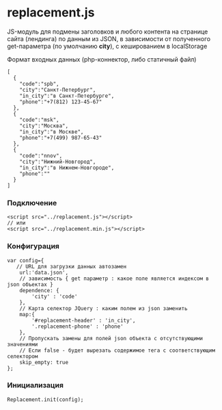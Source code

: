 # replacement.js

JS-модуль для подмены заголовков и любого контента на странице сайта (лендинга) по данным из JSON,
 в зависимости от полученного get-параметра (по умолчанию **city**),
с кешированием в localStorage

Формат входных данных (php-коннектор, либо статичный файл)
```
[
  {
    "code":"spb",
    "city":"Санкт-Петербург",
    "in_city":"в Санкт-Петербурге",
    "phone":"+7(812) 123-45-67"
  },
  {
    "code":"msk",
    "city":"Москва",
    "in_city":"в Москве",
    "phone":"+7(499) 987-65-43"
  },
  {
    "code":"nnov",
    "city":"Нижний-Новгород",
    "in_city":"в Нижнем-Новгороде",
    "phone":""
  }
]
```

### Подключение
```
<script src="../replacement.js"></script>
// или
<script src="../replacement.min.js"></script>
```

### Конфигурация
```
var config={
   // URL для загрузки данных автозамен
    url:'data.json',
    // зависимость { get параметр : какое поле является индексом в json объектах }
    dependence: {
        'city' : 'code'
    },
    // Карта селектор JQuery : каким полем из json заменить
    map:{
        '#replacement-header' : 'in_city',
        '.replacement-phone' : 'phone'
    },
    // Пропускать замены для полей json объекта с отсутствующими значениями
    // Если false - будет вырезать содержимое тега с соответствующим селектором
    skip_empty: true
};
```

### Инициализация
```
Replacement.init(config);
```
